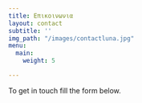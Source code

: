 ```yaml
---
title: Επικοινωνια
layout: contact
subtitle: ''
img_path: "/images/contactluna.jpg"
menu:
  main:
    weight: 5

---
```

To get in touch fill the form below.
